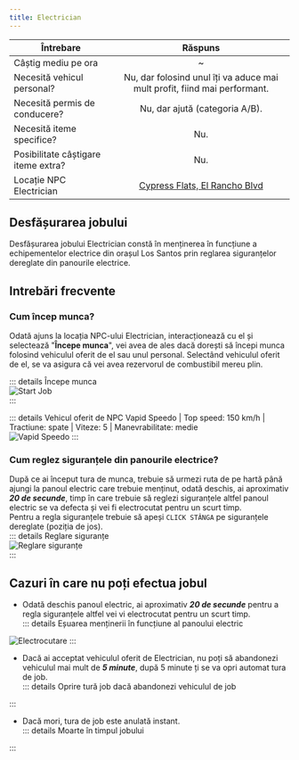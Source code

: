 ```yaml
---
title: Electrician
---
```


| Întrebare   | Răspuns |
| ----------- | :-----------: |
| Câștig mediu pe ora | ~<Dinero :amount='1800' /> |
| Necesită vehicul personal? | Nu, dar folosind unul îți va aduce mai mult profit, fiind mai performant. |
| Necesită permis de conducere? | Nu, dar ajută (categoria A/B). |
| Necesită iteme specifice? | Nu. |
| Posibilitate câștigare iteme extra? | Nu. |
| Locație NPC Electrician | [Cypress Flats, El Rancho Blvd](https://i.imgur.com/L4CW5VF.png)  |

## Desfășurarea jobului  

Desfășurarea jobului Electrician constă în menținerea în funcțiune a echipementelor electrice din orașul Los Santos prin reglarea siguranțelor dereglate din panourile electrice.   

## Intrebări frecvente

### Cum încep munca?

Odată ajuns la locația NPC-ului Electrician, interacționează cu el și selectează "**Începe munca**", vei avea de ales dacă dorești să începi munca folosind vehiculul oferit de el sau unul personal. Selectând vehiculul oferit de el, se va asigura că vei avea rezervorul de combustibil mereu plin.

::: details Începe munca  
  <Image src="https://i.imgur.com/cTjCQDk.gif" alt="Start Job" />  
:::  

::: details Vehicul oferit de NPC 
  Vapid Speedo | Top speed: 150 km/h | Tractiune: spate | Viteze: 5 | Manevrabilitate: medie  
  <Image src="https://i.imgur.com/1ygPC69.png" alt="Vapid Speedo" />
::: 
 
### Cum reglez siguranțele din panourile electrice?  

După ce ai început tura de munca, trebuie să urmezi ruta de pe hartă până ajungi la panoul electric care trebuie menținut, odată deschis, ai aproximativ _**20 de secunde**_, timp în care trebuie să reglezi siguranțele altfel panoul electric se va defecta și vei fi electrocutat pentru un scurt timp.  
Pentru a regla siguranțele trebuie să apeși `CLICK STÂNGA` pe siguranțele dereglate (poziția de jos).  
::: details Reglare siguranțe  
  <Image src="https://i.imgur.com/JJzrJyB.gif" alt="Reglare siguranțe" />  
:::  

## Cazuri în care nu poți efectua jobul  
 
- Odată deschis panoul electric, ai aproximativ  _**20 de secunde**_ pentru a regla siguranțele altfel vei vi electrocutat pentru un scurt timp.  
::: details Eșuarea menținerii în funcțiune al panoului electric  
 <Image src="https://i.imgur.com/ftJmAXl.gif" alt="Electrocutare" />  
:::  

- Dacă ai acceptat vehiculul oferit de Electrician, nu poți să abandonezi vehiculul mai mult de _**5 minute**_, după 5 minute ți se va opri automat tura de job.  
::: details Oprire tură job dacă abandonezi vehiculul de job   
 <!-- <Image src="" alt="Abandon vehicul job" />   -->
:::  

- Dacă mori, tura de job este anulată instant.  
::: details Moarte în timpul jobului  
 <!-- <Image src="" alt="Moarte job Electrician" />   -->
:::  
